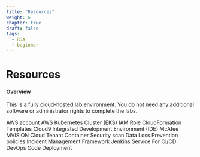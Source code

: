 ```yaml
---
title: "Resources"
weight: 6
chapter: true
draft: false
tags:
  - RSA
  - beginner
---
```


# Resources

#### Overview 
This is a fully cloud-hosted lab environment. You do not need any additional software or administrator rights to complete the labs. 

AWS account
AWS Kubernetes Cluster (EKS)
IAM Role
CloudFormation Templates 
Cloud9 Integrated Development Environment (IDE)
McAfee MVISION Cloud Tenant
Container Security scan
Data Loss Prevention policies
Incident Management Framework
Jenkins Service
For CI/CD DevOps Code Deployment 

